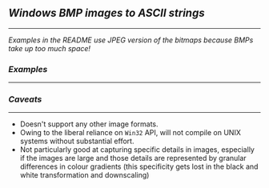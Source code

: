 ## ___Windows BMP images to ASCII strings___
--------------

_Examples in the README use JPEG version of the bitmaps because BMPs take up too much space!_

### ___Examples___
------

### ___Caveats___
-----------------
- Doesn't support any other image formats.
- Owing to the liberal reliance on `Win32` API, will not compile on UNIX systems without substantial effort.
- Not particularly good at capturing specific details in images, especially if the images are large and those details are represented by granular differences in colour gradients (this specificity gets lost in the black and white transformation and downscaling)

